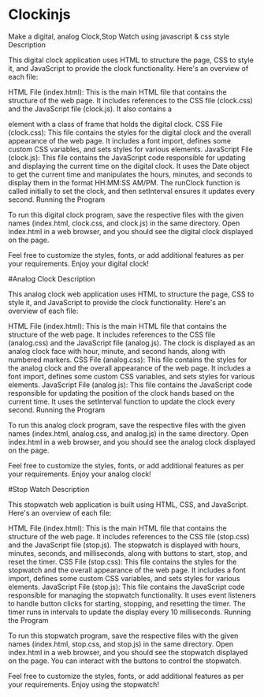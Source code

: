 # Clockinjs
Make a digital, analog Clock,Stop Watch using javascript &amp; css style
Description

This digital clock application uses HTML to structure the page, CSS to style it, and JavaScript to provide the clock functionality. Here's an overview of each file:

HTML File (index.html): This is the main HTML file that contains the structure of the web page. It includes references to the CSS file (clock.css) and the JavaScript file (clock.js). It also contains a <div> element with a class of frame that holds the digital clock.
CSS File (clock.css): This file contains the styles for the digital clock and the overall appearance of the web page. It includes a font import, defines some custom CSS variables, and sets styles for various elements.
JavaScript File (clock.js): This file contains the JavaScript code responsible for updating and displaying the current time on the digital clock. It uses the Date object to get the current time and manipulates the hours, minutes, and seconds to display them in the format HH:MM:SS AM/PM. The runClock function is called initially to set the clock, and then setInterval ensures it updates every second.
Running the Program

To run this digital clock program, save the respective files with the given names (index.html, clock.css, and clock.js) in the same directory. Open index.html in a web browser, and you should see the digital clock displayed on the page.

Feel free to customize the styles, fonts, or add additional features as per your requirements. Enjoy your digital clock!

#Analog Clock
Description

This analog clock web application uses HTML to structure the page, CSS to style it, and JavaScript to provide the clock functionality. Here's an overview of each file:

HTML File (index.html): This is the main HTML file that contains the structure of the web page. It includes references to the CSS file (analog.css) and the JavaScript file (analog.js). The clock is displayed as an analog clock face with hour, minute, and second hands, along with numbered markers.
CSS File (analog.css): This file contains the styles for the analog clock and the overall appearance of the web page. It includes a font import, defines some custom CSS variables, and sets styles for various elements.
JavaScript File (analog.js): This file contains the JavaScript code responsible for updating the position of the clock hands based on the current time. It uses the setInterval function to update the clock every second.
Running the Program

To run this analog clock program, save the respective files with the given names (index.html, analog.css, and analog.js) in the same directory. Open index.html in a web browser, and you should see the analog clock displayed on the page.

Feel free to customize the styles, fonts, or add additional features as per your requirements. Enjoy your analog clock!

#Stop Watch
Description

This stopwatch web application is built using HTML, CSS, and JavaScript. Here's an overview of each file:

HTML File (index.html): This is the main HTML file that contains the structure of the web page. It includes references to the CSS file (stop.css) and the JavaScript file (stop.js). The stopwatch is displayed with hours, minutes, seconds, and milliseconds, along with buttons to start, stop, and reset the timer.
CSS File (stop.css): This file contains the styles for the stopwatch and the overall appearance of the web page. It includes a font import, defines some custom CSS variables, and sets styles for various elements.
JavaScript File (stop.js): This file contains the JavaScript code responsible for managing the stopwatch functionality. It uses event listeners to handle button clicks for starting, stopping, and resetting the timer. The timer runs in intervals to update the display every 10 milliseconds.
Running the Program

To run this stopwatch program, save the respective files with the given names (index.html, stop.css, and stop.js) in the same directory. Open index.html in a web browser, and you should see the stopwatch displayed on the page. You can interact with the buttons to control the stopwatch.

Feel free to customize the styles, fonts, or add additional features as per your requirements. Enjoy using the stopwatch!

